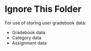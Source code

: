 <h1>Ignore This Folder</h1>
For use of storing user gradebook data:
<ul>
  <li>Gradebook data</li>
  <li>Category data</li>
  <li>Assignment data</li>
</ul>
